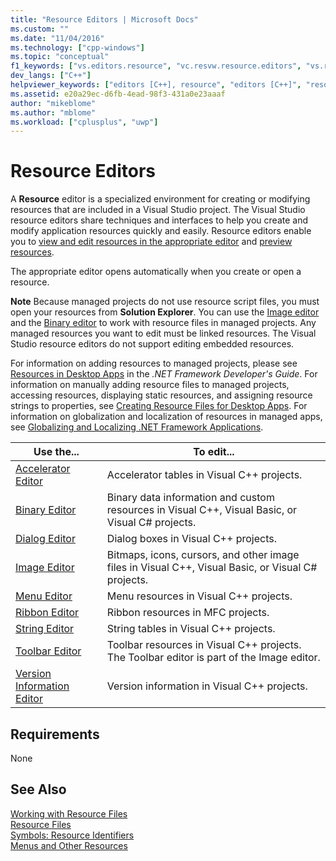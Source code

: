 ```yaml
---
title: "Resource Editors | Microsoft Docs"
ms.custom: ""
ms.date: "11/04/2016"
ms.technology: ["cpp-windows"]
ms.topic: "conceptual"
f1_keywords: ["vs.editors.resource", "vc.resvw.resource.editors", "vs.resvw.resource.editors"]
dev_langs: ["C++"]
helpviewer_keywords: ["editors [C++], resource", "editors [C++]", "resource editors", "Windows [C++], application resource editing"]
ms.assetid: e20a29ec-d6fb-4ead-98f3-431a0e23aaaf
author: "mikeblome"
ms.author: "mblome"
ms.workload: ["cplusplus", "uwp"]
---
```

# Resource Editors
A **Resource** editor is a specialized environment for creating or modifying resources that are included in a Visual Studio project. The Visual Studio resource editors share techniques and interfaces to help you create and modify application resources quickly and easily. Resource editors enable you to [view and edit resources in the appropriate editor](../windows/viewing-and-editing-resources-in-a-resource-editor.md) and [preview resources](../windows/previewing-resources.md).  
  
 The appropriate editor opens automatically when you create or open a resource.  
  
 **Note** Because managed projects do not use resource script files, you must open your resources from **Solution Explorer**. You can use the [Image editor](../windows/image-editor-for-icons.md) and the [Binary editor](binary-editor.md) to work with resource files in managed projects. Any managed resources you want to edit must be linked resources. The Visual Studio resource editors do not support editing embedded resources.  
  
 For information on adding resources to managed projects, please see [Resources in Desktop Apps](/dotnet/framework/resources/index) in the *.NET Framework Developer's Guide*. For information on manually adding resource files to managed projects, accessing resources, displaying static resources, and assigning resource strings to properties, see [Creating Resource Files for Desktop Apps](/dotnet/framework/resources/creating-resource-files-for-desktop-apps). For information on globalization and localization of resources in managed apps, see [Globalizing and Localizing .NET Framework Applications](/dotnet/standard/globalization-localization/index).  
  
|Use the...|To edit...|  
|----------------|----------------|  
|[Accelerator Editor](../windows/accelerator-editor.md)|Accelerator tables in Visual C++ projects.|  
|[Binary Editor](binary-editor.md)|Binary data information and custom resources in Visual C++, Visual Basic, or Visual C# projects.|  
|[Dialog Editor](../windows/dialog-editor.md)|Dialog boxes in Visual C++ projects.|  
|[Image Editor](../windows/image-editor-for-icons.md)|Bitmaps, icons, cursors, and other image files in Visual C++, Visual Basic, or Visual C# projects.|  
|[Menu Editor](../windows/menu-editor.md)|Menu resources in Visual C++ projects.|  
|[Ribbon Editor](../mfc/ribbon-designer-mfc.md)|Ribbon resources in MFC projects.|  
|[String Editor](../windows/string-editor.md)|String tables in Visual C++ projects.|  
|[Toolbar Editor](../windows/toolbar-editor.md)|Toolbar resources in Visual C++ projects. The Toolbar editor is part of the Image editor.|  
|[Version Information Editor](../windows/version-information-editor.md)|Version information in Visual C++ projects.|  
  
## Requirements  
 None  
  
## See Also  
 [Working with Resource Files](../windows/working-with-resource-files.md)   
 [Resource Files](../windows/resource-files-visual-studio.md)   
 [Symbols: Resource Identifiers](../windows/symbols-resource-identifiers.md)   
 [Menus and Other Resources](https://msdn.microsoft.com/library/windows/desktop/ms632583.aspx)